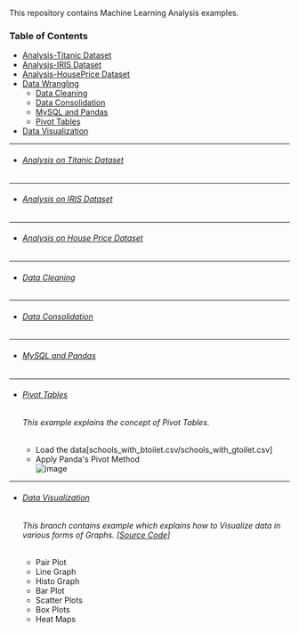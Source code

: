 This repository contains Machine Learning Analysis examples.

### Table of Contents
- <a href='#analysis-on-titanic-dataset'>Analysis-Titanic Dataset</a> 
- <a href='#analysis-on-iris-dataset'>Analysis-IRIS Dataset</a> 
- <a href='#analysis-on-house-price-dataset'>Analysis-HousePrice Dataset</a> 
- <a href='#data-wrangling'>Data Wrangling</a> 
  - <a href='#data-cleaning'>Data Cleaning</a> 
  - <a href='#data-consolidation'>Data Consolidation</a> 
  - <a href='#mysql-and-pandas'>MySQL and Pandas</a> 
  - <a href='#pivot-tables'>Pivot Tables</a> 
- <a href='#data-visualization'>Data Visualization</a> 

  
<hr>


- ###### [Analysis on Titanic Dataset](https://github.com/rahulvaish/MachineLearning-Python/tree/Titanic)

<hr>

- ###### [Analysis on IRIS Dataset](https://github.com/rahulvaish/MachineLearning-Python/tree/IRIS)


<hr>

- ###### [Analysis on House Price Dataset](https://github.com/rahulvaish/MachineLearning-Python/tree/HousePriceCompetition)

<hr>

- ###### [Data Cleaning](https://github.com/rahulvaish/MachineLearning-Python/tree/DataWrangling)

<hr>

- ###### [Data Consolidation](https://github.com/rahulvaish/MachineLearning-Python/tree/DataWrangling)

<hr>

- ###### [MySQL and Pandas](https://github.com/rahulvaish/MachineLearning-Python/tree/DataWrangling)

<hr>

- ###### [Pivot Tables](https://github.com/rahulvaish/MachineLearning-Python/tree/DataWrangling)
   ###### This example explains the concept of Pivot Tables.
   * Load the data[schools_with_btoilet.csv/schools_with_gtoilet.csv]
   * Apply Panda's Pivot Method </br>
   ![image](https://user-images.githubusercontent.com/689226/50417338-d9bb2200-084b-11e9-95bc-66772b346dd1.png)



<hr>

- ###### [Data Visualization](https://github.com/rahulvaish/MachineLearning-Python/tree/DataVisualization)
   ###### This branch contains example which explains how to Visualize data in various forms of Graphs. [[Source Code]](https://github.com/rahulvaish/MachineLearning-Python/tree/DataVisualization)
   
  * Pair Plot
  * Line Graph
  * Histo Graph
  * Bar Plot
  * Scatter Plots
  * Box Plots
  * Heat Maps
  



